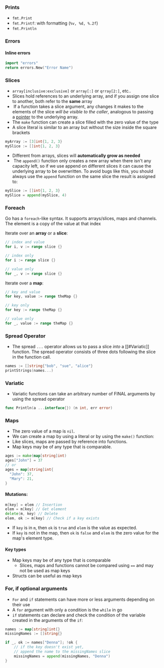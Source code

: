 ### Prints
- `fmt.Print`
- `fmt.Printf`: with formatting (`%v, %d, %.2f`)
- `fmt.Println`
### Errors
#### Inline errors
 ```go 
import "errors"
return errors.New("Error Name")
```

### Slices
- `array[inclusive:exclusive]` or `array[:]` or `qrray[2:]`, etc..
- Slices hold references to an underlying array, and if you assign one slice to another, both refer to the **same** array
-  If a function takes a slice argument, any changes it makes to the elements of the slice _will be visible to the caller_, analogous to passing a [pointer](https://en.wikipedia.org/wiki/Pointer_%28computer_programming%29) to the underlying array.
- The `make` function can create a slice filled with the zero value of the type
- A slice literal is similar to an array but without the size inside the square brackets
```go
myArray := [3]int{1, 2, 3}
mySlice := []int{1, 2, 3}
```
- Different from arrays, slices will **automatically grow as needed**
-  The `append()` function only creates a new array when there isn't any capacity left, so if we use append on different slices it can cause the underlying array to be overwritten. To avoid bugs like this, you should always use the `append` function on the same slice the result is assigned to:
```go
mySlice := []int{1, 2, 3}
mySlice = append(mySlice, 4)
```

### Foreach
Go has a `foreach`-like syntax. It supports arrays/slices, maps and channels.
The element is a copy of the value at that index

Iterate over an **array** or a **slice**:
```go
// index and value
for i, v := range slice {}

// index only
for i := range slice {}

// value only
for _, v := range slice {}
```

Iterate over a **map**:
```go
// key and value
for key, value := range theMap {}

// key only
for key := range theMap {}

// value only
for _, value := range theMap {}
```

### Spread Operator
- The spread `...` operator allows us to pass a slice _into_ a [[#Variatic]] function. The spread operator consists of three dots following the slice in the function call.
```go 
names := []string{"bob", "sue", "alice"}
printStrings(names...)
```

### Variatic 
- Variatic functions can take an arbitrary number of FINAL arguments by using the spread operator
```go
func Println(a ...interface{}) (n int, err error) 
```

### Maps
- The zero value of a map is `nil`.
- We can create a map by using a literal or by using the `make()` function:
- Like slices, maps are passed by reference into functions.
- Map keys may be of any type that is comparable.
```go
ages := make(map[string]int)
ages["John"] = 37
// or
ages = map[string]int{
  "John": 37,
  "Mary": 21,
}
```
#### Mutations:
```go
m[key] = elem // Insertion
elem = m[key] // Get element
delete(m, key) // Delete
elem, ok := m[key] // Check if a key exists
```
- If `key` is in `m`, then `ok` is `true` and `elem` is the value as expected.
- If `key` is not in the map, then `ok` is `false` and `elem` is the zero value for the map's element type.
#### Key types
- Map keys may be of any type that is comparable
    - Slices, maps and functions cannot be compared using `==` and may not be used as map keys
- Structs can be useful as map keys

### For, if optional arguments
- `For` and `if` statements can have more or less arguments depending on their use
- A `for` argument with only a condition is the `while` in go
- `if` statements can declare and check the condition of the variable created in the arguments of the `if`:
```go
names := map[string]int{}
missingNames := []string{}

if _, ok := names["Denna"]; !ok {
    // if the key doesn't exist yet,
    // append the name to the missingNames slice
    missingNames = append(missingNames, "Denna")
}
```